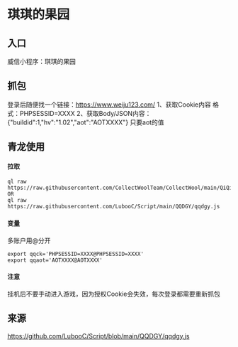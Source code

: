 # 琪琪的果园
## 入口
威信小程序：琪琪的果园

## 抓包
登录后随便找一个链接：https://www.weiju123.com/
1、获取Cookie内容 格式：PHPSESSID=XXXX
2、获取Body/JSON内容： {"buildid":1,"hv":"1.02","aot":"AOTXXXX"} 只要aot的值
## 青龙使用 
#### 拉取
```
ql raw https://raw.githubusercontent.com/CollectWoolTeam/CollectWool/main/QiQiDeGuoYuan/qqdgy.js
OR
ql raw https://raw.githubusercontent.com/LubooC/Script/main/QQDGY/qqdgy.js
```
#### 变量
多账户用@分开
```
export qqck='PHPSESSID=XXXX@PHPSESSID=XXXX'
export qqaot='AOTXXXX@AOTXXXX'
```
#### 注意
挂机后不要手动进入游戏，因为授权Cookie会失效，每次登录都需要重新抓包

## 来源
https://github.com/LubooC/Script/blob/main/QQDGY/qqdgy.js
